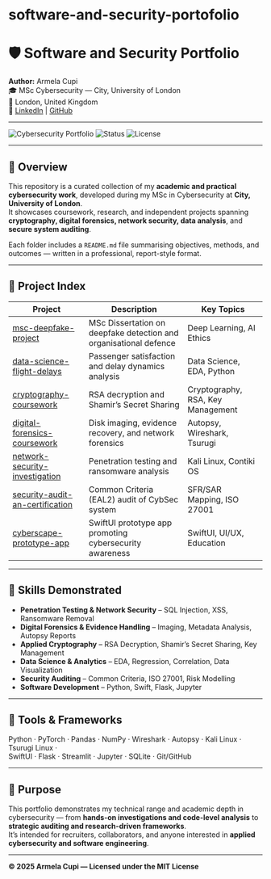 # software-and-security-portofolio
# 🛡️ Software and Security Portfolio

**Author:** Armela Cupi  
🎓 MSc Cybersecurity — City, University of London  
📍 London, United Kingdom  
🔗 [LinkedIn](https://linkedin.com/in/armela-cupi) | [GitHub](https://github.com/Armela158)

---

![Cybersecurity Portfolio](https://img.shields.io/badge/Portfolio-Cybersecurity%20Projects-blue?style=for-the-badge)
![Status](https://img.shields.io/badge/Status-Active-success?style=for-the-badge)
![License](https://img.shields.io/badge/License-MIT-lightgrey?style=for-the-badge)

---

## 🧩 Overview
This repository is a curated collection of my **academic and practical cybersecurity work**, developed during my MSc in Cybersecurity at **City, University of London**.  
It showcases coursework, research, and independent projects spanning **cryptography, digital forensics, network security, data analysis**, and **secure system auditing**.  

Each folder includes a `README.md` file summarising objectives, methods, and outcomes — written in a professional, report-style format.

---

## 📂 Project Index

| Project | Description | Key Topics |
|----------|--------------|-------------|
| [msc-deepfake-project](https://github.com/Armela158/msc-deepfake-projectt) | MSc Dissertation on deepfake detection and organisational defence | Deep Learning, AI Ethics |
| [data-science-flight-delays](./data-science-flight-delays) | Passenger satisfaction and delay dynamics analysis | Data Science, EDA, Python |
| [cryptography-coursework](./cryptography-coursework) | RSA decryption and Shamir’s Secret Sharing | Cryptography, RSA, Key Management |
| [digital-forensics-coursework](./digital-forensics-coursework) | Disk imaging, evidence recovery, and network forensics | Autopsy, Wireshark, Tsurugi |
| [network-security-investigation](./network-security-investigation) | Penetration testing and ransomware analysis | Kali Linux, Contiki OS |
| [security-audit-an-certification](./security-audit-an-certification) | Common Criteria (EAL2) audit of CybSec system | SFR/SAR Mapping, ISO 27001 |
| [cyberscape-prototype-app](./cyberscape-prototype-app) | SwiftUI prototype app promoting cybersecurity awareness | SwiftUI, UI/UX, Education |

---

## 🧠 Skills Demonstrated
- **Penetration Testing & Network Security** – SQL Injection, XSS, Ransomware Removal  
- **Digital Forensics & Evidence Handling** – Imaging, Metadata Analysis, Autopsy Reports  
- **Applied Cryptography** – RSA Decryption, Shamir’s Secret Sharing, Key Management  
- **Data Science & Analytics** – EDA, Regression, Correlation, Data Visualization  
- **Security Auditing** – Common Criteria, ISO 27001, Risk Modelling  
- **Software Development** – Python, Swift, Flask, Jupyter  

---

## 🧰 Tools & Frameworks
Python · PyTorch · Pandas · NumPy · Wireshark · Autopsy · Kali Linux · Tsurugi Linux ·  
SwiftUI · Flask · Streamlit · Jupyter · SQLite · Git/GitHub  

---

## 🏁 Purpose
This portfolio demonstrates my technical range and academic depth in cybersecurity — from **hands-on investigations and code-level analysis** to **strategic auditing and research-driven frameworks**.  
It’s intended for recruiters, collaborators, and anyone interested in **applied cybersecurity and software engineering**.

---

**© 2025 Armela Cupi — Licensed under the MIT License**
